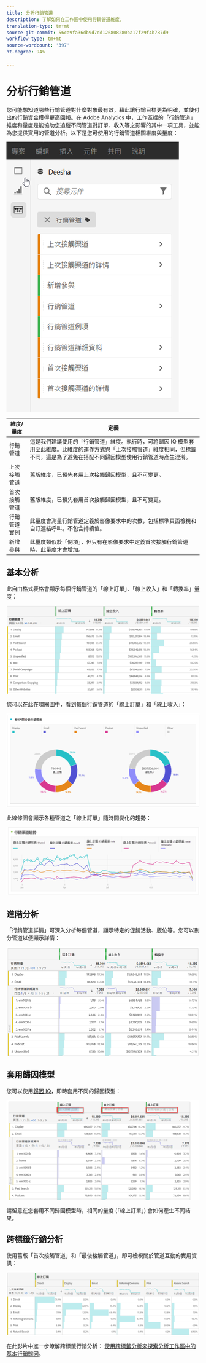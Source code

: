 ```yaml
---
title: 分析行銷管道
description: 了解如何在工作區中使用行銷管道維度。
translation-type: tm+mt
source-git-commit: 56ca9fa36db9d7dd126808280ba17f29f4b787d9
workflow-type: tm+mt
source-wordcount: '397'
ht-degree: 94%

---
```



# 分析行銷管道

您可能想知道哪些行銷管道對什麼對象最有效，藉此讓行銷目標更為明確，並使付出的行銷資金獲得更高回報。在 Adobe Analytics 中，工作區裡的「行銷管道」維度和量度是能協助您追蹤不同管道對訂單、收入等之影響的其中一項工具，並能為您提供實用的管道分析。以下是您可使用的行銷管道相關維度與量度：

![](assets/mc-dims.png)

| 維度/量度 | 定義 |
|---|---|
| 行銷管道 | 這是我們建議使用的「行銷管道」維度。執行時，可將歸因 IQ 模型套用至此維度。此維度的運作方式與「上次接觸管道」維度相同，但標籤不同，這是為了避免在搭配不同歸因模型使用行銷管道時產生混淆。 |
| 上次接觸管道 | 舊版維度，已預先套用上次接觸歸因模型，且不可變更。 |
| 首次接觸管道 | 舊版維度，已預先套用首次接觸歸因模型，且不可變更。 |
| 行銷管道實例 | 此量度會測量行銷管道定義於影像要求中的次數，包括標準頁面檢視和自訂連結呼叫。不包含持續值。 |
| 新增參與 | 此量度類似於「例項」，但只有在影像要求中定義首次接觸行銷管道時，此量度才會增加。 |

## 基本分析

此自由格式表格會顯示每個行銷管道的「線上訂單」、「線上收入」和「轉換率」量度：

![](assets/mc-viz1.png)

您可以在此在環圈圖中，看到每個行銷管道的「線上訂單」和「線上收入」：

![](assets/mc-viz2.png)

此線條圖會顯示各種管道之「線上訂單」隨時間變化的趨勢：

![](assets/mc-viz3.png)

## 進階分析

「行銷管道詳情」可深入分析每個管道，顯示特定的促銷活動、版位等。您可以劃分管道以便顯示詳情：

![](assets/mc-viz4.png)

## 套用歸因模型

您可以使用[歸因 IQ](https://docs.adobe.com/content/help/en/analytics/analyze/analysis-workspace/panels/attribution/use-attribution.html)，即時套用不同的歸因模型：

![](assets/mc-viz5.png)

請留意在您套用不同歸因模型時，相同的量度 (「線上訂單」) 會如何產生不同結果。

## 跨標籤行銷分析

使用舊版「首次接觸管道」和「最後接觸管道」，即可檢視關於管道互動的實用資訊：

![](assets/mc-viz6.png)

在此影片中進一步瞭解跨標籤行銷分析： [使用跨標籤分析來探索分析工作區中的基本行銷歸因](https://docs.adobe.com/content/help/en/analytics-learn/tutorials/analysis-workspace/attribution-iq/using-cross-tab-analysis-to-explore-basic-marketing-attribution-in-analysis-workspace.html)。
